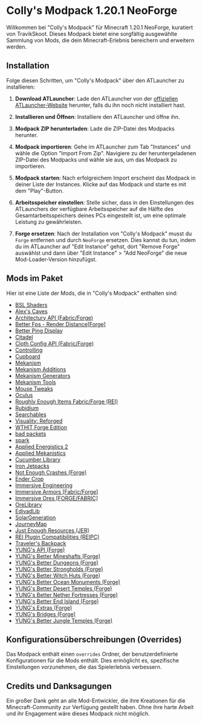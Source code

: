 # Colly's Modpack 1.20.1 NeoForge

Willkommen bei "Colly's Modpack" für Minecraft 1.20.1 NeoForge, kuratiert von TravikSkoot. Dieses Modpack bietet eine sorgfältig ausgewählte Sammlung von Mods, die dein Minecraft-Erlebnis bereichern und erweitern werden.


## Installation

Folge diesen Schritten, um "Colly's Modpack" über den ATLauncher zu installieren:

1. **Download ATLauncher**: Lade den ATLauncher von der [offiziellen ATLauncher-Website](https://atlauncher.com/downloads) herunter, falls du ihn noch nicht installiert hast.

2. **Installieren und Öffnen**: Installiere den ATLauncher und öffne ihn.

3. **Modpack ZIP herunterladen**: Lade die ZIP-Datei des Modpacks herunter.

4. **Modpack importieren**: Gehe im ATLauncher zum Tab "Instances" und wähle die Option "Import From Zip". Navigiere zu der heruntergeladenen ZIP-Datei des Modpacks und wähle sie aus, um das Modpack zu importieren.

5. **Modpack starten**: Nach erfolgreichem Import erscheint das Modpack in deiner Liste der Instances. Klicke auf das Modpack und starte es mit dem "Play"-Button.

6. **Arbeitsspeicher einstellen**: Stelle sicher, dass in den Einstellungen des ATLaunchers der verfügbare Arbeitsspeicher auf die Hälfte des Gesamtarbeitsspeichers deines PCs eingestellt ist, um eine optimale Leistung zu gewährleisten.

7. **Forge ersetzen**: Nach der Installation von "Colly's Modpack" musst du `Forge` entfernen und durch `NeoForge` ersetzen. Dies kannst du tun, indem du im ATLauncher auf "Edit Instance" gehst, dort "Remove Forge" auswählst und dann über "Edit Instance" > "Add NeoForge" die neue Mod-Loader-Version hinzufügst.

## Mods im Paket

Hier ist eine Liste der Mods, die in "Colly's Modpack" enthalten sind:

- [BSL Shaders](https://www.curseforge.com/minecraft/shaders/bsl-shaders)
- [Alex's Caves](https://www.curseforge.com/minecraft/mc-mods/alexs-caves)
- [Architectury API (Fabric/Forge)](https://www.curseforge.com/minecraft/mc-mods/architectury-api)
- [Better Fps - Render Distance[Forge]](https://www.curseforge.com/minecraft/mc-mods/better-fps-render-distance)
- [Better Ping Display](https://www.curseforge.com/minecraft/mc-mods/better-ping-display)
- [Citadel](https://www.curseforge.com/minecraft/mc-mods/citadel)
- [Cloth Config API (Fabric/Forge)](https://www.curseforge.com/minecraft/mc-mods/cloth-config)
- [Controlling](https://www.curseforge.com/minecraft/mc-mods/controlling)
- [Cupboard](https://www.curseforge.com/minecraft/mc-mods/cupboard)
- [Mekanism](https://www.curseforge.com/minecraft/mc-mods/mekanism)
- [Mekanism Additions](https://www.curseforge.com/minecraft/mc-mods/mekanism-additions)
- [Mekanism Generators](https://www.curseforge.com/minecraft/mc-mods/mekanism-generators)
- [Mekanism Tools](https://www.curseforge.com/minecraft/mc-mods/mekanism-tools)
- [Mouse Tweaks](https://www.curseforge.com/minecraft/mc-mods/mouse-tweaks)
- [Oculus](https://www.curseforge.com/minecraft/mc-mods/oculus)
- [Roughly Enough Items Fabric/Forge (REI)](https://www.curseforge.com/minecraft/mc-mods/roughly-enough-items)
- [Rubidium](https://www.curseforge.com/minecraft/mc-mods/rubidium)
- [Searchables](https://www.curseforge.com/minecraft/mc-mods/searchables)
- [Visuality: Reforged](https://www.curseforge.com/minecraft/mc-mods/visuality-reforged)
- [WTHIT Forge Edition](https://www.curseforge.com/minecraft/mc-mods/wthit-forge)
- [bad packets](https://www.curseforge.com/minecraft/mc-mods/badpackets)
- [spark](https://www.curseforge.com/minecraft/mc-mods/spark)
- [Applied Energistics 2](https://www.curseforge.com/minecraft/mc-mods/applied-energistics-2)
- [Applied Mekanistics](https://www.curseforge.com/minecraft/mc-mods/applied-mekanistics)
- [Cucumber Library](https://www.curseforge.com/minecraft/mc-mods/cucumber)
- [Iron Jetpacks](https://www.curseforge.com/minecraft/mc-mods/iron-jetpacks)
- [Not Enough Crashes (Forge)](https://www.curseforge.com/minecraft/mc-mods/not-enough-crashes-forge)
- [Ender Crop](https://www.curseforge.com/minecraft/mc-mods/ender-crop)
- [Immersive Engineering](https://www.curseforge.com/minecraft/mc-mods/immersive-engineering)
- [Immersive Armors [Fabric/Forge]](https://www.curseforge.com/minecraft/mc-mods/immersive-armors)
- [Immersive Ores [FORGE/FABRIC]](https://www.curseforge.com/minecraft/mc-mods/immersive-ores)
- [OreLibrary](https://www.curseforge.com/minecraft/mc-mods/orelibrary)
- [EdivadLib](https://www.curseforge.com/minecraft/mc-mods/edivadlib)
- [SolarGeneration](https://www.curseforge.com/minecraft/mc-mods/solargeneration)
- [JourneyMap](https://www.curseforge.com/minecraft/mc-mods/journeymap)
- [Just Enough Resources (JER)](https://www.curseforge.com/minecraft/mc-mods/just-enough-resources-jer)
- [REI Plugin Compatibilities (REIPC)](https://www.curseforge.com/minecraft/mc-mods/roughly-enough-items-hacks)
- [Traveler's Backpack](https://www.curseforge.com/minecraft/mc-mods/travelers-backpack)
- [YUNG's API (Forge)](https://www.curseforge.com/minecraft/mc-mods/yungs-api)
- [YUNG's Better Mineshafts (Forge)](https://www.curseforge.com/minecraft/mc-mods/yungs-better-mineshafts-forge)
- [YUNG's Better Dungeons (Forge)](https://www.curseforge.com/minecraft/mc-mods/yungs-better-dungeons)
- [YUNG's Better Strongholds (Forge)](https://www.curseforge.com/minecraft/mc-mods/yungs-better-strongholds)
- [YUNG's Better Witch Huts (Forge)](https://www.curseforge.com/minecraft/mc-mods/yungs-better-witch-huts)
- [YUNG's Better Ocean Monuments (Forge)](https://www.curseforge.com/minecraft/mc-mods/yungs-better-ocean-monuments)
- [YUNG's Better Desert Temples (Forge)](https://www.curseforge.com/minecraft/mc-mods/yungs-better-desert-temples)
- [YUNG's Better Nether Fortresses (Forge)](https://www.curseforge.com/minecraft/mc-mods/yungs-better-nether-fortresses)
- [YUNG's Better End Island (Forge)](https://www.curseforge.com/minecraft/mc-mods/yungs-better-end-island)
- [YUNG's Extras (Forge)](https://www.curseforge.com/minecraft/mc-mods/yungs-extras)
- [YUNG's Bridges (Forge)](https://www.curseforge.com/minecraft/mc-mods/yungs-bridges)
- [YUNG's Better Jungle Temples (Forge)](https://www.curseforge.com/minecraft/mc-mods/yungs-better-jungle-temples)

## Konfigurationsüberschreibungen (Overrides)

Das Modpack enthält einen `overrides` Ordner, der benutzerdefinierte Konfigurationen für die Mods enthält. Dies ermöglicht es, spezifische Einstellungen vorzunehmen, die das Spielerlebnis verbessern.

## Credits und Danksagungen

Ein großer Dank geht an alle Mod-Entwickler, die ihre Kreationen für die Minecraft-Community zur Verfügung gestellt haben. Ohne ihre harte Arbeit und ihr Engagement wäre dieses Modpack nicht möglich.